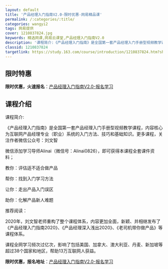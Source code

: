 ```yaml
---
layout: default
title: '产品经理入门指南V2.0-限时优惠-网易精品课'
permalink: /:categories/:title/
categories: wangyi2
tags: 网易提供
cover: 1210837824.jpg
keywords: 精选网课,网易云课堂,产品经理入门指南V2.0
description: '课程简介:《产品经理入门指南》是全国第一套产品经理入门手册型视频教学课程，内容核心为互联网产品经理专业（职业）系统的入门'
classid: 1210837824
targetlink: https://study.163.com/course/introduction/1210837824.htm?share=1&shareId=1025206652&utm_campaign=share&utm_medium=iphoneShare&utm_source=&utm_u=1025206652
---
```


## 限时特惠

**限时优惠，火速报名**：[产品经理入门指南V2.0-报名学习](https://study.163.com/course/introduction/1210837824.htm?share=1&shareId=1025206652&utm_campaign=share&utm_medium=iphoneShare&utm_source=&utm_u=1025206652)

## 课程介绍

课程简介:

《产品经理入门指南》是全国第一套产品经理入门手册型视频教学课程，内容核心为互联网产品经理专业（职业）系统的入门方法、技巧和基础知识。更多课程，关注作者微信公众号：刘文智

微信添加学习导师Alinai（微信号：Alinai0826），即可获得本课程全套课件资料；



教你：评估适不适合做产品

帮你：找到入门学习方法

让你：走出产品入门误区

助你：化解产品新人难题



推荐阅读：

2020年，刘文智老师重构了整个课程体系，内容更加全面，新颖、并相继发布了《产品经理入门指南2020》、《产品经理深入浅出2020》、《老司机带你做产品》等课程体系。

课程全网学习频次过亿次，影响了包括美国、加拿大、澳大利亚、丹麦、新加坡等超过38个国家和地区，帮助13万互联网人获益。

**限时优惠，报名地址**：[产品经理入门指南V2.0-报名学习](https://study.163.com/course/introduction/1210837824.htm?share=1&shareId=1025206652&utm_campaign=share&utm_medium=iphoneShare&utm_source=&utm_u=1025206652)


